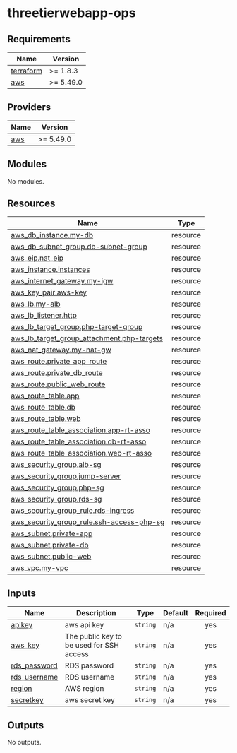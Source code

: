 # threetierwebapp-ops
<!-- BEGIN_TF_DOCS -->
## Requirements

| Name | Version |
|------|---------|
| <a name="requirement_terraform"></a> [terraform](#requirement\_terraform) | >= 1.8.3 |
| <a name="requirement_aws"></a> [aws](#requirement\_aws) | >= 5.49.0 |

## Providers

| Name | Version |
|------|---------|
| <a name="provider_aws"></a> [aws](#provider\_aws) | >= 5.49.0 |

## Modules

No modules.

## Resources

| Name | Type |
|------|------|
| [aws_db_instance.my-db](https://registry.terraform.io/providers/hashicorp/aws/latest/docs/resources/db_instance) | resource |
| [aws_db_subnet_group.db-subnet-group](https://registry.terraform.io/providers/hashicorp/aws/latest/docs/resources/db_subnet_group) | resource |
| [aws_eip.nat_eip](https://registry.terraform.io/providers/hashicorp/aws/latest/docs/resources/eip) | resource |
| [aws_instance.instances](https://registry.terraform.io/providers/hashicorp/aws/latest/docs/resources/instance) | resource |
| [aws_internet_gateway.my-igw](https://registry.terraform.io/providers/hashicorp/aws/latest/docs/resources/internet_gateway) | resource |
| [aws_key_pair.aws-key](https://registry.terraform.io/providers/hashicorp/aws/latest/docs/resources/key_pair) | resource |
| [aws_lb.my-alb](https://registry.terraform.io/providers/hashicorp/aws/latest/docs/resources/lb) | resource |
| [aws_lb_listener.http](https://registry.terraform.io/providers/hashicorp/aws/latest/docs/resources/lb_listener) | resource |
| [aws_lb_target_group.php-target-group](https://registry.terraform.io/providers/hashicorp/aws/latest/docs/resources/lb_target_group) | resource |
| [aws_lb_target_group_attachment.php-targets](https://registry.terraform.io/providers/hashicorp/aws/latest/docs/resources/lb_target_group_attachment) | resource |
| [aws_nat_gateway.my-nat-gw](https://registry.terraform.io/providers/hashicorp/aws/latest/docs/resources/nat_gateway) | resource |
| [aws_route.private_app_route](https://registry.terraform.io/providers/hashicorp/aws/latest/docs/resources/route) | resource |
| [aws_route.private_db_route](https://registry.terraform.io/providers/hashicorp/aws/latest/docs/resources/route) | resource |
| [aws_route.public_web_route](https://registry.terraform.io/providers/hashicorp/aws/latest/docs/resources/route) | resource |
| [aws_route_table.app](https://registry.terraform.io/providers/hashicorp/aws/latest/docs/resources/route_table) | resource |
| [aws_route_table.db](https://registry.terraform.io/providers/hashicorp/aws/latest/docs/resources/route_table) | resource |
| [aws_route_table.web](https://registry.terraform.io/providers/hashicorp/aws/latest/docs/resources/route_table) | resource |
| [aws_route_table_association.app-rt-asso](https://registry.terraform.io/providers/hashicorp/aws/latest/docs/resources/route_table_association) | resource |
| [aws_route_table_association.db-rt-asso](https://registry.terraform.io/providers/hashicorp/aws/latest/docs/resources/route_table_association) | resource |
| [aws_route_table_association.web-rt-asso](https://registry.terraform.io/providers/hashicorp/aws/latest/docs/resources/route_table_association) | resource |
| [aws_security_group.alb-sg](https://registry.terraform.io/providers/hashicorp/aws/latest/docs/resources/security_group) | resource |
| [aws_security_group.jump-server](https://registry.terraform.io/providers/hashicorp/aws/latest/docs/resources/security_group) | resource |
| [aws_security_group.php-sg](https://registry.terraform.io/providers/hashicorp/aws/latest/docs/resources/security_group) | resource |
| [aws_security_group.rds-sg](https://registry.terraform.io/providers/hashicorp/aws/latest/docs/resources/security_group) | resource |
| [aws_security_group_rule.rds-ingress](https://registry.terraform.io/providers/hashicorp/aws/latest/docs/resources/security_group_rule) | resource |
| [aws_security_group_rule.ssh-access-php-sg](https://registry.terraform.io/providers/hashicorp/aws/latest/docs/resources/security_group_rule) | resource |
| [aws_subnet.private-app](https://registry.terraform.io/providers/hashicorp/aws/latest/docs/resources/subnet) | resource |
| [aws_subnet.private-db](https://registry.terraform.io/providers/hashicorp/aws/latest/docs/resources/subnet) | resource |
| [aws_subnet.public-web](https://registry.terraform.io/providers/hashicorp/aws/latest/docs/resources/subnet) | resource |
| [aws_vpc.my-vpc](https://registry.terraform.io/providers/hashicorp/aws/latest/docs/resources/vpc) | resource |

## Inputs

| Name | Description | Type | Default | Required |
|------|-------------|------|---------|:--------:|
| <a name="input_apikey"></a> [apikey](#input\_apikey) | aws api key | `string` | n/a | yes |
| <a name="input_aws_key"></a> [aws\_key](#input\_aws\_key) | The public key to be used for SSH access | `string` | n/a | yes |
| <a name="input_rds_password"></a> [rds\_password](#input\_rds\_password) | RDS password | `string` | n/a | yes |
| <a name="input_rds_username"></a> [rds\_username](#input\_rds\_username) | RDS username | `string` | n/a | yes |
| <a name="input_region"></a> [region](#input\_region) | AWS region | `string` | n/a | yes |
| <a name="input_secretkey"></a> [secretkey](#input\_secretkey) | aws secret key | `string` | n/a | yes |

## Outputs

No outputs.
<!-- END_TF_DOCS -->
